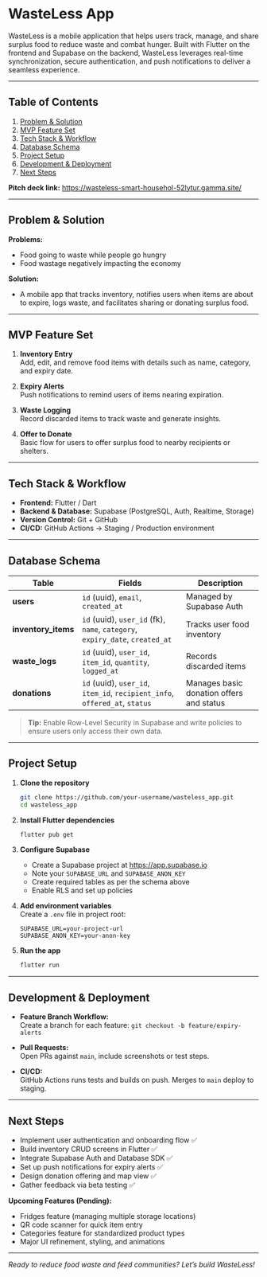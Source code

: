 # WasteLess App

WasteLess is a mobile application that helps users track, manage, and share surplus food to reduce waste and combat hunger. Built with Flutter on the frontend and Supabase on the backend, WasteLess leverages real-time synchronization, secure authentication, and push notifications to deliver a seamless experience.

---

## Table of Contents

1. [Problem & Solution](#problem--solution)
2. [MVP Feature Set](#mvp-feature-set)
3. [Tech Stack & Workflow](#tech-stack--workflow)
4. [Database Schema](#database-schema)
5. [Project Setup](#project-setup)
6. [Development & Deployment](#development--deployment)
7. [Next Steps](#next-steps)

**Pitch deck link:** https://wasteless-smart-househol-52lytur.gamma.site/

---

## Problem & Solution

**Problems:**
- Food going to waste while people go hungry
- Food wastage negatively impacting the economy

**Solution:**
- A mobile app that tracks inventory, notifies users when items are about to expire, logs waste, and facilitates sharing or donating surplus food.

---

## MVP Feature Set

1. **Inventory Entry**  
   Add, edit, and remove food items with details such as name, category, and expiry date.

2. **Expiry Alerts**  
   Push notifications to remind users of items nearing expiration.

3. **Waste Logging**  
   Record discarded items to track waste and generate insights.

4. **Offer to Donate**  
   Basic flow for users to offer surplus food to nearby recipients or shelters.

---

## Tech Stack & Workflow

- **Frontend:** Flutter / Dart  
- **Backend & Database:** Supabase (PostgreSQL, Auth, Realtime, Storage)
- **Version Control:** Git + GitHub
- **CI/CD:** GitHub Actions → Staging / Production environment

---

## Database Schema

| Table               | Fields                                                              | Description                                 |
|---------------------|---------------------------------------------------------------------|---------------------------------------------|
| **users**           | `id` (uuid), `email`, `created_at`                                 | Managed by Supabase Auth                    |
| **inventory_items** | `id` (uuid), `user_id` (fk), `name`, `category`, `expiry_date`, `created_at` | Tracks user food inventory                  |
| **waste_logs**      | `id` (uuid), `user_id`, `item_id`, `quantity`, `logged_at`         | Records discarded items                     |
| **donations**       | `id` (uuid), `user_id`, `item_id`, `recipient_info`, `offered_at`, `status` | Manages basic donation offers and status    |

> **Tip:** Enable Row-Level Security in Supabase and write policies to ensure users only access their own data.

---

## Project Setup

1. **Clone the repository**  
   ```bash
   git clone https://github.com/your-username/wasteless_app.git
   cd wasteless_app
   ```

2. **Install Flutter dependencies**  
   ```bash
   flutter pub get
   ```

3. **Configure Supabase**  
   - Create a Supabase project at https://app.supabase.io
   - Note your `SUPABASE_URL` and `SUPABASE_ANON_KEY`
   - Create required tables as per the schema above
   - Enable RLS and set up policies

4. **Add environment variables**  
   Create a `.env` file in project root:
   ```env
   SUPABASE_URL=your-project-url
   SUPABASE_ANON_KEY=your-anon-key
   ```

5. **Run the app**  
   ```bash
   flutter run
   ```

---

## Development & Deployment

- **Feature Branch Workflow:**  
  Create a branch for each feature: `git checkout -b feature/expiry-alerts`

- **Pull Requests:**  
  Open PRs against `main`, include screenshots or test steps.

- **CI/CD:**  
  GitHub Actions runs tests and builds on push. Merges to `main` deploy to staging.

---

## Next Steps

- Implement user authentication and onboarding flow ✅
- Build inventory CRUD screens in Flutter ✅
- Integrate Supabase Auth and Database SDK ✅
- Set up push notifications for expiry alerts ✅
- Design donation offering and map view ✅
- Gather feedback via beta testing ✅

**Upcoming Features (Pending):**
- Fridges feature (managing multiple storage locations)
- QR code scanner for quick item entry
- Categories feature for standardized product types
- Major UI refinement, styling, and animations

---

_Ready to reduce food waste and feed communities? Let’s build WasteLess!_
